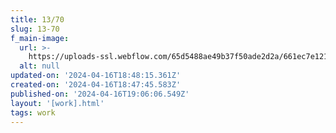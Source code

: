 ```yaml
---
title: 13/70
slug: 13-70
f_main-image:
  url: >-
    https://uploads-ssl.webflow.com/65d5488ae49b37f50ade2d2a/661ec7e1214e5ccfb23ae970_1370web.gif
  alt: null
updated-on: '2024-04-16T18:48:15.361Z'
created-on: '2024-04-16T18:47:45.583Z'
published-on: '2024-04-16T19:06:06.549Z'
layout: '[work].html'
tags: work
---
```



